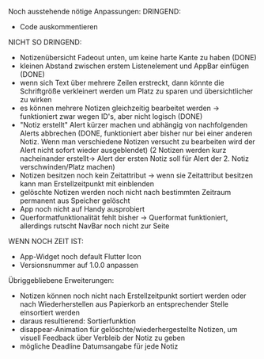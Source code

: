Noch ausstehende nötige Anpassungen:
DRINGEND:
- Code auskommentieren

NICHT SO DRINGEND:
- Notizenübersicht Fadeout unten, um keine harte Kante zu haben (DONE)
- kleinen Abstand zwischen erstem Listenelement und AppBar einfügen (DONE)
- wenn sich Text über mehrere Zeilen erstreckt, dann könnte die Schriftgröße verkleinert werden um Platz zu sparen
und übersichtlicher zu wirken
- es können mehrere Notizen gleichzeitig bearbeitet werden -> funktioniert zwar wegen ID's, aber nicht logisch (DONE)
- "Notiz erstellt" Alert kürzer machen und abhängig von nachfolgenden Alerts abbrechen (DONE, funktioniert aber bisher nur bei einer 
anderen Notiz. Wenn man verschiedene Notizen versucht zu bearbeiten wird der Alert nicht sofort wieder ausgeblendet)
(2 Notizen werden kurz nacheinander erstellt-> Alert der ersten Notiz soll für Alert der 2. Notiz verschwinden/Platz machen)
- Notizen besitzen noch kein Zeitattribut
-> wenn sie Zeitattribut besitzen kann man Erstellzeitpunkt mit einblenden
- gelöschte Notizen werden noch nicht nach bestimmten Zeitraum permanent aus Speicher gelöscht
- App noch nicht auf Handy ausprobiert
- Querformatfunktionalität fehlt bisher -> Querformat funktioniert, allerdings rutscht NavBar noch nicht zur Seite

WENN NOCH ZEIT IST:
- App-Widget noch default Flutter Icon
- Versionsnummer auf 1.0.0 anpassen

Übriggebliebene Erweiterungen:
- Notizen können noch nicht nach Erstellzeitpunkt sortiert werden oder 
nach Wiederherstellen aus Papierkorb an entsprechender Stelle einsortiert werden
- daraus resultierend: Sortierfunktion
- disappear-Animation für gelöschte/wiederhergestellte Notizen, um visuell Feedback über Verbleib der Notiz zu geben
- mögliche Deadline Datumsangabe für jede Notiz